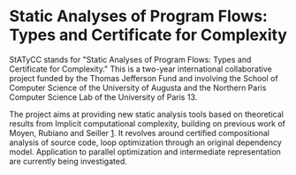 # Static Analyses of Program Flows: Types and Certificate for Complexity

StATyCC stands for "Static Analyses of Program Flows: Types and Certificate for Complexity." This is a two-year international collaborative project funded by the Thomas Jefferson Fund and involving the School of Computer Science of the University of Augusta and the Northern Paris Computer Science Lab of the University of Paris 13.

The project aims at providing new static analysis tools based on theoretical results from Implicit computational complexity, building on previous work of Moyen, Rubiano and Seiller [1]. It revolves around certified compositional analysis of source code, loop optimization through an original dependency model. Application to parallel optimization and intermediate representation are currently being investigated.

[1]: https://doi.org/10.1007/978-3-319-68167-2_7
